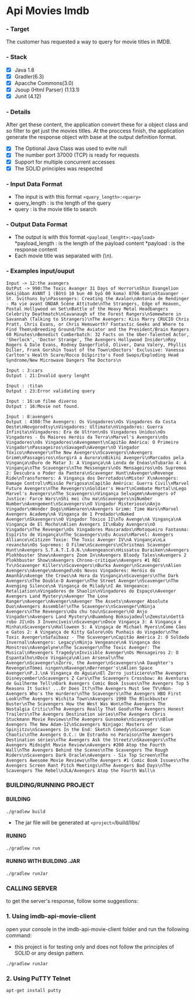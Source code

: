 # Api Movies Imdb
###  - Target
The customer has requested a way to query for movie titles in IMDB.

### - Stack 
- [x] Java 1.8
- [x] Gradler(6.3)
- [x] Apacche Commons(3.0)
- [x] Jsoup (Html Parser) (1.13.1)
- [x] Junit (4.12)

### - Details
After get these content, the application convert these for a object class and so filter to get just the movies titles. At the proccess finish, the application generate the response object with base at the output definition format.

- [x] The Optional Java Class was used to evite null
- [x] The number port 37000 (TCP) is ready for requests
- [x] Support for multiple concurrent accesses
- [x] The SOLID principles was respected

### - Input Data Format
* The input is with this format 
`<query_length>:<query>`
* query_length : is the length of the query
* query : is the movie title to search 

### - Output Data Format
* The output is with this format 
`<payload_lenght>:<payload>`
*payload_length : is the length of the payload content
*payload : is the response content
* Each movie title was separated with (\n).

### - Examples input/ouput

```
Input -> 12:the avangers
OutPut -> 990:The Toxic Avanger 31 Days of Horror\nShin Evangelion Gekijôban AVANT 1 (Bôtô 10 bun 40 byô 00 koma) 0706 Ban\nStavanger - St. Svithuns by\nPassengers: Creating the Avalon\nAntonia de Rendinger - Ma vie avant ONDAR Scène Attitude\nThe Strangers, Edge of Heaven, Postal Hollywood on Set\nBattle of the Heavy Metal Headbangers Celebrity Deathmatch\nCavanaugh of the Forest Rangers\nSomewhere in Savannah (Talking to Strangers)\nThe Avengers: Kiss Marry CRUCIO Chris Pratt, Chris Evans, or Chris Hemsworth? Fantastic Geeks and Where to Find Them\nBreeding Ground/The Aviator and the President/Brain Rangers 60 Minutes\nBenedict Cumberbatch: 32 Facts on the Uber-Talented Actor, 'Sherlock', 'Doctor Strange', The Avengers Hollywood Insider\nRoy Rogers & Dale Evans, Rodney Dangerfield, Oliver, Dana Valery, Phyllis Diller, Frank Gorshin Toast of the Town\nDoctors' Exclusive: Vanessa Carlton's Health Scare/Rocco DiSpirito's Food Swaps/Exploding Head Syndrome/New Microwave Dangers The Doctors\n
```
```
Input : 3:cars
Output : 21:Invalid query lenght
```
```
Input : :titan
Output : 23:Error validating query
```
```
Input : 16:um filme diverso
Output : 16:Movie not found.
```

```
Input : 8:avengers
Output : 4380:The Avengers: Os Vingadores\nOs Vingadores da Costa Oeste\nNovgorodtsy\nVingadores: Ultimato\nVingadores: Guerra Infinita\nVingadores: Era de Ultron\nOs Vingadores Unidos\nOs Vingadores - Os Maiores Heróis da Terra\nMarvel's Avengers\nOs Vingadores\nOs Vingadores\nAvengement\nCapitão América: O Primeiro Vingador\nPassageiros\nSavaged\nAvenger\nO Vingador Tóxico\nRevenger\nThe New Avengers\nScavengers\nAvengers Grimm\nPassageiros\nSurgirá a Aurora\nBikini Avengers\nMarcados pela Vingança\nDuro de Matar 3: A Vingança\nA Lenda de Enéas\nTubarão 4: A Vingança\nThe Scavengers\nThe Messengers\nOs Mensageiros\nOs Supremos 2: Descubra o Poder da Pantera\nScavenger Hunt\nAvenger\nRevenge Ride\nTransformers: A Vingança dos Derrotados\nMister X\nAvengers: Damage Control\nMissão Perigosa\nCapitão América: Guerra Civil\nMarvel Future Avengers\nThe Revengers\nSoldier's Heart\nCombate Mortal\nLego Marvel's Avengers\nThe Scavengers\nVingança Selvagem\nAvengers of Justice: Farce Wars\nShi mei chu ma\nScavengers\niNumber Number\nAvengement\nScavengers\nO Vingador Misterioso\nAnjo Vingador\nWonder Dogs\nHämnaren\nAvengers Grimm: Time Wars\nMarvel Avengers Academy\nA Vingança de 1 Predador\nNaked Avenger\nSkavengers\nO Vingador Tóxico II\nTo Avenge\nA Vingança\nA Vingança de El Mocho\nAlien Avengers II\nBaby Avengers\nO Vingador\nThe Revenger\nOs Vingadores Mascarados\nMotoqueiro Fantasma: Espírito de Vingança\nThe Scavengers\nEu Acuso\nMarvel: Avengers Alliance\nCitizen Toxie: The Toxic Avenger IV\nA Vingança\nLa revancha\nOs Supremos: O Filme\nScavengers\nChristmas Scavenger Hunt\nAvengers S.T.A.T.I.O.N.\nAvengeance\nHissatsu Buraiken\nAvengers Plokhbuster Show\nAvengers Zoom In\nAvengers Bloody Tales\nAvengers 2 Plokhbuster Show\nAvengers Chrono-critique\nAvengers #1 REC Tv\nScavenger Killers\nScavengers\nBurka Avenger\nScavengers\nAlien Avengers\nAvenge\nAvenged\nOs Novos Vingadores: Heróis do Amanhã\nAvenge the Crows\nA Hora da Vingança\nScavengers\nThe Dark Avengers\nThe Double-D Avenger\nThe Street Avenger\nScavenger\nThe Avenging Silence\nA Vingança de Milady\nI Am Vengeance: Retaliation\nVingadores de Shaolin\nVingadores do Espaço\nAvenger Avengers Land Mystery\nAvenger The Lone Ranger\nAvenger\nAvenger\nAvenger The Assets\nAvenger Absolute Duo\nAvengers Assemble!\nThe Scavengers\nScavenger\nNinja Avengers\nThe Revengers\nDa chu tou\nScavenger\nO Anjo Vingador\nAvengers Land Mystery\nBuamdong Boksujadeul\nZemsta\nGettâ robo Jî\nOs 3 Invencíveis\nScavenger\nDoce Vingança 3: A Vingança é Minha\nScavengers\nHalloween 5: A Vingaça de Michael Myers\nComo Cães e Gatos 2: A Vingança de Kitty Galore\nOs Punhais do Vingador\nThe Toxic Avenger\nSafaibaaz - The Scavenger\nCapitão América 2: O Soldado Invernal\nAvengers: Legacy\nNinja Vengeance\nA Vingança dos Monstros\nAvengelyne\nThe Scavenger\nThe Toxic Avenger: The Musical\nRevengers Tragedy\nInvisible Avenger\nOs Mensageiros 2: O Espantalho\nDoce Vingança\nAlien Arsenal\nThe Avenger\nScavenger\nZorro, the Avenger\nScavengers\nA Daughter's Revenge\nTômei ningen\nRavenge\nBerrenger's\nAlien Space Avenger\nP.J.\nA Vingança do Águia\nEl Zorro justiciero\nThe Avengers Disneycember\nScavengers Z Cars\nThe Scavengers Crossbow: As Aventuras de Guilherme Tell\nDark Avengers Comic Book Issues\nThe Avengers Top 5 Reasons It Sucks! ...Or Does It?\nThe Avengers Must See TV\nNon-Avengers Who's the murderer\nThe Scavengers\nThe Avengers HBO First Look\nThe Avengers Wichita Town\nAvengers 1998 The Blockbuster Buster\nThe Scavengers How the West Was Won\nThe Avengers The Nostalgia Critic\nThe Avengers Really That Good\nThe Avengers Honest Trailers\nThe Avengers Destination séries\nThe Avengers Chris Stuckmann Movie Reviews\nThe Avengers Gunsmoke\nScavengers\nBlue Avengers The New Adam-12\nScavengers Ninjago: Masters of Spinjitzu\nScavengers In the End: Sketch Comedy\nScavenger Scan Chaotic\nThe Avengers O.C.: Um Estranho no Paraíso\nThe Avengers Destination séries\nThe Avengers Ask the Streetz\nSkavengers\nThe Avengers Midnight Movie Review\nAvengers #200 Atop the Fourth Wall\nThe Avengers Behind the Scenes\nThe Scavengers The Rough Riders\nScavengers Dark Oracle\nAvengers - Six Top Screen\nThe Avengers Awesome Movie Reviews\nThe Avengers #1 Comic Book Issues\nThe Avengers Screen Rant Pitch Meetings\nThe Avengers Bad Days\nThe Scavengers The Rebel\nJLA/Avengers Atop the Fourth Wall\n
```

### BUILDING/RUNNING  PROJECT
#### BUILDING

```
./gradlew build
```
* The jar file will be generated at  `<project>`/build/libs/

#### RUNING
```
./gradlew run
```
#### RUNING WITH BUILDING .JAR
```
./gradlew runJar
```

### CALLING SERVER
to get the server's response, follow some suggestions:

### 1. Using imdb-api-movie-client
open your console in the imdb-api-movie-client folder and run the following command:
* this project is for testing only and does not follow the principles of SOLID or any design pattern.
```
./gradlew runJar
```

### 2. Using PuTTY Telnet

```
apt-get install putty
```
